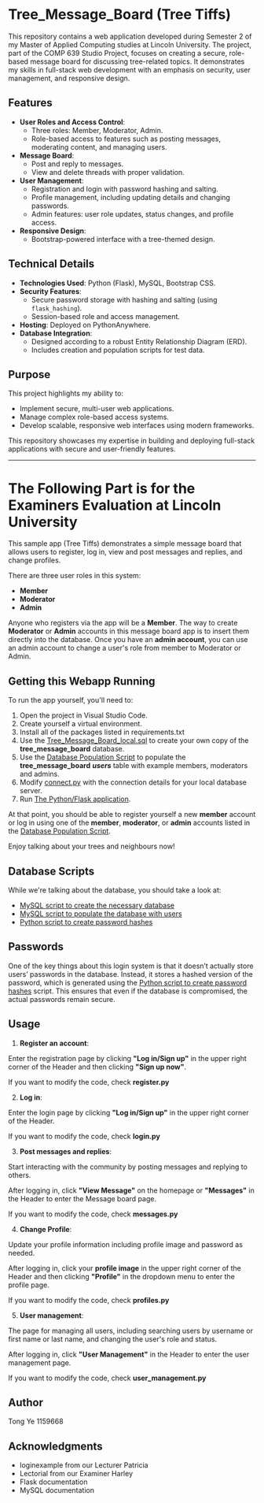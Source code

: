 # Tree_Message_Board (Tree Tiffs)

This repository contains a web application developed during Semester 2 of my Master of Applied Computing studies at Lincoln University. The project, part of the COMP 639 Studio Project, focuses on creating a secure, role-based message board for discussing tree-related topics. It demonstrates my skills in full-stack web development with an emphasis on security, user management, and responsive design.

## Features
- **User Roles and Access Control**:
  - Three roles: Member, Moderator, Admin.
  - Role-based access to features such as posting messages, moderating content, and managing users.
- **Message Board**:
  - Post and reply to messages.
  - View and delete threads with proper validation.
- **User Management**:
  - Registration and login with password hashing and salting.
  - Profile management, including updating details and changing passwords.
  - Admin features: user role updates, status changes, and profile access.
- **Responsive Design**:
  - Bootstrap-powered interface with a tree-themed design.

## Technical Details
- **Technologies Used**: Python (Flask), MySQL, Bootstrap CSS.
- **Security Features**:
  - Secure password storage with hashing and salting (using `flask_hashing`).
  - Session-based role and access management.
- **Hosting**: Deployed on PythonAnywhere.
- **Database Integration**:
  - Designed according to a robust Entity Relationship Diagram (ERD).
  - Includes creation and population scripts for test data.

## Purpose
This project highlights my ability to:
- Implement secure, multi-user web applications.
- Manage complex role-based access systems.
- Develop scalable, responsive web interfaces using modern frameworks.

This repository showcases my expertise in building and deploying full-stack applications with secure and user-friendly features.

---

# The Following Part is for the Examiners Evaluation at Lincoln University

This sample app (Tree Tiffs) demonstrates a simple message board that allows users to
register, log in, view and post messages and replies, and change profiles. 

There are three user roles in this system:
- **Member**
- **Moderator**
- **Admin**

Anyone who registers via the app will be a **Member**. The way to create
**Moderator** or **Admin** accounts in this message board app is to insert them directly
into the database. Once you have an **admin account**, you can use an admin account to change a user's role from member to Moderator or Admin. 

## Getting this Webapp Running

To run the app yourself, you'll need to:

1. Open the project in Visual Studio Code.
2. Create yourself a virtual environment.
3. Install all of the packages listed in requirements.txt 
4. Use the [Tree_Message_Board_local.sql](<Tree_Message_Board_local.sql>) to create your own
   copy of the **tree_message_board** database.
5. Use the [Database Population Script](<Populate Database.sql>) to populate
   the **tree_message_board** ***users*** table with example members, moderators and admins.
6. Modify [connect.py](treetiffs_app/connect.py) with the connection details for
   your local database server.
7. Run [The Python/Flask application](run.py).

At that point, you should be able to register yourself a new **member** account
or log in using one of the **member**, **moderator**, or **admin** accounts listed in
the [Database Population Script](<Populate Database.sql>).

Enjoy talking about your trees and neighbours now!

## Database Scripts

While we're talking about the database, you should take a look at:
- [MySQL script to create the necessary database](<Tree_Message_Board_local.sql>)
- [MySQL script to populate the database with users](<Populate Database.sql>)
- [Python script to create password hashes](password_hash_generator.py)

## Passwords

One of the key things about this login system is that it doesn’t actually store users’ passwords in the database. Instead, it stores a hashed version of the password, which is generated using the [Python script to create password hashes](password_hash_generator.py) script. This ensures that even if the database is compromised, the actual passwords remain secure.

## Usage

1. **Register an account**: 

Enter the registration page by clicking **"Log in/Sign up"** in the upper right corner of the Header and then clicking **"Sign up now"**.

If you want to modify the code,  check **register.py**

2. **Log in**: 

Enter the login page by clicking **"Log in/Sign up"** in the upper right corner of the Header.

If you want to modify the code,  check **login.py**


3. **Post messages and replies**: 

Start interacting with the community by posting messages and replying to others.

After logging in, click **"View Message"** on the homepage or **"Messages"** in the Header to enter the Message board page.

If you want to modify the code,  check **messages.py**


4. **Change Profile**: 

Update your profile information including profile image and password as needed.

After logging in, click your **profile image** in the upper right corner of the Header and then clicking **"Profile"** in the dropdown menu to enter the profile page.

If you want to modify the code,  check **profiles.py**

5. **User management**: 

The page for managing all users, including searching users by username or first name or last name, and changing the user's role and status.

After logging in, click **"User Management"** in the Header to enter the user management page.

If you want to modify the code,  check **user_management.py**


## Author

Tong Ye 1159668

## Acknowledgments

- loginexample from our Lecturer Patricia
- Lectorial from our Examiner Harley
- Flask documentation
- MySQL documentation
